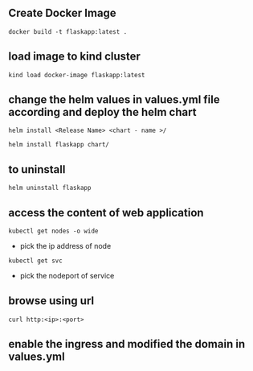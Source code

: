 ## Create Docker Image

```hcl
docker build -t flaskapp:latest .
```

## load image to kind cluster 

```hcl
kind load docker-image flaskapp:latest
```

## change the helm values in values.yml file according and deploy the helm chart

```hcl 
helm install <Release Name> <chart - name >/

helm install flaskapp chart/
```

## to uninstall

```hcl 
helm uninstall flaskapp
```

## access the content of web application

```hcl 
kubectl get nodes -o wide
```

- pick the ip address of node

```hcl 
kubectl get svc 
```

- pick the nodeport of service

## browse using url

```hcl
curl http:<ip>:<port>
```

## enable the ingress and modified the domain in values.yml  
